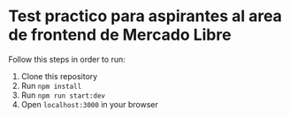 # Test practico para aspirantes al area de frontend de Mercado Libre

Follow this steps in order to run:

1. Clone this repository
2. Run `npm install`
3. Run `npm run start:dev`
4. Open `localhost:3000` in your browser
